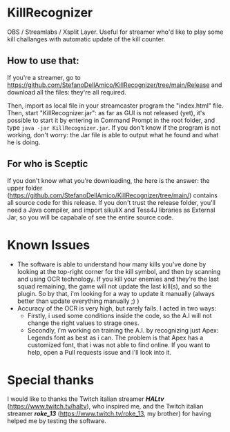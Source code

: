 # KillRecognizer
 OBS / Streamlabs / Xsplit Layer. 
 Useful for streamer who'd like to play some kill challanges with automatic update of the kill counter.

## How to use that:
 If you're a streamer, go to https://github.com/StefanoDellAmico/KillRecognizer/tree/main/Release and download all the files: they're all required.
 
 Then, import as local file in your streamcaster program the "index.html" file. Then, start "KillRecognizer.jar": as far as GUI is not released (yet), it's possible to start it by entering in Command Prompt in the root folder, and type `java -jar KillRecognizer.jar`. If you don't know if the program is not working, don't worry: the Jar file is able to output what he found and what he is doing.

## For who is Sceptic
 If you don't know what you're downloading, the here is the answer: the upper folder (https://github.com/StefanoDellAmico/KillRecognizer/tree/main/) contains all source code for  this release. 
 If you don't trust the release folder, you'll need a Java compiler, and import sikuliX and Tess4J libraries as External Jar, so you will be capabale of see the entire source code.

# Known Issues
 - The software is able to understand how many kills you've done by looking at the top-right corner for the kill symbol, and then by scanning and using OCR technology. If you kill your enemies and they're the last squad remaining, the game will not update the last kill(s), and so the plugin. So by that, i'm looking for a way to update it manually (always better than update everything manually ;) )
 - Accuracy of the OCR is very high, but rarely fails. I acted in two ways:
   - Firstly, i used some conditions inside the code, so the A.I will not change the right values to strage ones.
   - Secondly, i'm working on training the A.I. by recognizing just Apex: Legends font as best as i can. The problem is that Apex has a customized font, that i was not able to find online. If you want to help, open a Pull requests issue and i'll look into it.

# Special thanks
I would like to thanks the Twitch italian streamer **_HALtv_** (https://www.twitch.tv/haltv), who inspired me, and the Twitch italian streamer **_roke_13_** (https://www.twitch.tv/roke_13, my brother) for having helped me by testing the software. 

